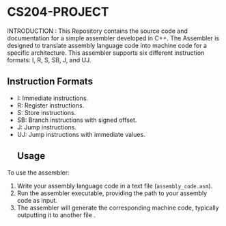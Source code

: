# CS204-PROJECT
INTRODUCTION :
This Repository contains the source code and documentation for a simple assembler developed in C++.
The Assembler is designed to translate assembly language code into machine code for a specific architecture.
This assembler supports six different instruction formats: I, R, S, SB, J, and UJ.

## Instruction Formats
- I: Immediate instructions.
- R: Register instructions.
- S: Store instructions.
- SB: Branch instructions with signed offset.
- J: Jump instructions.
- UJ: Jump instructions with immediate values.
  ## Usage
To use the assembler:
1. Write your assembly language code in a text file (`assembly_code.asm`).
2. Run the assembler executable, providing the path to your assembly code as input.
3. The assembler will generate the corresponding machine code, typically outputting it to another file .


